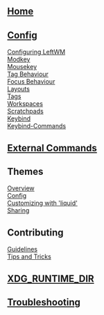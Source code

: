 ## [Home](Home)
## [Config](Config)
[Configuring LeftWM](Config#configuring-leftwm)\
[Modkey](Config#modkey)\
[Mousekey](Config#mousekey)\
[Tag Behaviour](Config#tag-behaviour)\
[Focus Behaviour](Config#focus-behaviour)\
[Layouts](Config#layouts)\
[Tags](Config#tags)\
[Workspaces](Config#workspaces)\
[Scratchpads](Config#scratchpads)\
[Keybind](Config#keybind)\
[Keybind-Commands](Config#keybind-commands)
## [External Commands](External-Commands)
## Themes
[Overview](Themes)\
[Config](Theme-Config)\
[Customizing with 'liquid'](Customizing-Themes-with-%60liquid%60-templates)\
[Sharing](Sharing-Themes)
## Contributing
[Guidelines](https://github.com/leftwm/leftwm/blob/master/CONTRIBUTING.md)\
[Tips and Tricks](Contributing-to-Leftwm---Tips-and-Tricks)
## [XDG_RUNTIME_DIR](XDG_RUNTIME_DIR)
## [Troubleshooting](Troubleshooting)
